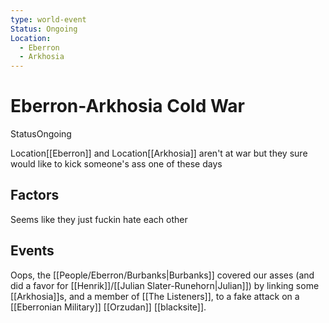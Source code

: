 ```yaml
---
type: world-event
Status: Ongoing
Location:
  - Eberron
  - Arkhosia
---
```


#  Eberron-Arkhosia Cold War
<span class="dataview inline-field"><span class="inline-field-key">Status</span><span class="inline-field-value">Ongoing</span></span>

<span class="dataview inline-field"><span class="inline-field-key">Location</span><span class="inline-field-value">[[Eberron]]</span></span> and <span class="dataview inline-field"><span class="inline-field-key">Location</span><span class="inline-field-value">[[Arkhosia]]</span></span> aren't at war but they sure would like to kick someone's ass one of these days 

## Factors
Seems like they just fuckin hate each other

## Events
Oops, the [[People/Eberron/Burbanks|Burbanks]] covered our asses (and did a favor for [[Henrik]]/[[Julian Slater-Runehorn|Julian]]) by linking some [[Arkhosia]]s, and a member of [[The Listeners]], to a fake attack on a [[Eberronian Military]] [[Orzudan]] [[blacksite]]. 